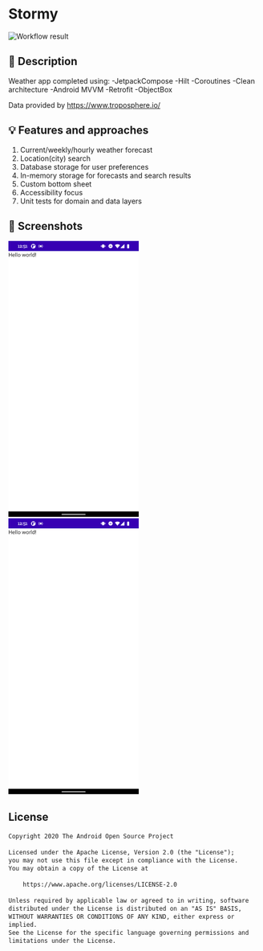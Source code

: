 # Stormy

<!--- Replace <OWNER> with your Github Username and <REPOSITORY> with the name of your repository. -->
<!--- You can find both of these in the url bar when you open your repository in github. -->
![Workflow result](https://github.com/ZadorozhnyiSemen/android_dev_challenge_4/workflows/Check/badge.svg)


## :scroll: Description
Weather app completed using:
-JetpackCompose
-Hilt
-Coroutines
-Clean architecture
-Android MVVM
-Retrofit
-ObjectBox

Data provided by https://www.troposphere.io/


## :bulb: Features and approaches
1. Current/weekly/hourly weather forecast
2. Location(city) search
3. Database storage for user preferences
4. In-memory storage for forecasts and search results
5. Custom bottom sheet
6. Accessibility focus
7. Unit tests for domain and data layers


## :camera_flash: Screenshots
<!-- You can add more screenshots here if you like -->
<img src="/results/screenshot_1.png" width="260">&emsp;<img src="/results/screenshot_2.png" width="260">

## License
```
Copyright 2020 The Android Open Source Project

Licensed under the Apache License, Version 2.0 (the "License");
you may not use this file except in compliance with the License.
You may obtain a copy of the License at

    https://www.apache.org/licenses/LICENSE-2.0

Unless required by applicable law or agreed to in writing, software
distributed under the License is distributed on an "AS IS" BASIS,
WITHOUT WARRANTIES OR CONDITIONS OF ANY KIND, either express or implied.
See the License for the specific language governing permissions and
limitations under the License.
```